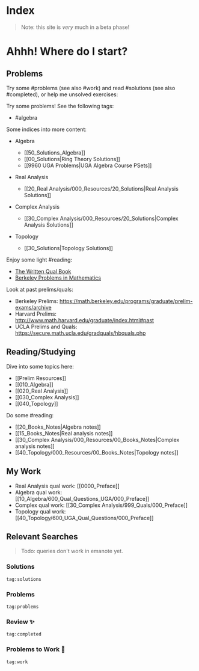 
# Index

> Note: this site is *very* much in a beta phase!

# Ahhh! Where do I start?

## Problems

Try some #problems (see also #work) and read #solutions (see also #completed), or help me  unsolved exercises:

Try some problems! See the following tags:

- #algebra

Some indices into more content:

- Algebra
	- [[50_Solutions_Algebra]]
	- [[00_Solutions|Ring Theory Solutions]]
	- [[9960 UGA Problems|UGA Algebra Course PSets]]

- Real Analysis
	- [[20_Real Analysis/000_Resources/20_Solutions|Real Analysis Solutions]]

- Complex Analysis
	- [[30_Complex Analysis/000_Resources/20_Solutions|Complex Analysis Solutions]]

- Topology
	- [[30_Solutions|Topology Solutions]]


Enjoy some light #reading:

- [The Written Qual Book](https://people.csail.mit.edu/ddeford/The_Written_Qual_Book.pdf)
- [Berkeley Problems in Mathematics](https://ravuthleang12.files.wordpress.com/2013/08/berkeley-problems-in-mathematics.pdf)


Look at past prelims/quals:

- Berkeley Prelims: <https://math.berkeley.edu/programs/graduate/prelim-exams/archive>
- Harvard Prelims: <http://www.math.harvard.edu/graduate/index.html#past>
- UCLA Prelims and Quals: <https://secure.math.ucla.edu/gradquals/hbquals.php>

## Reading/Studying

Dive into some topics here:

- [[Prelim Resources]]
- [[010_Algebra]]
- [[020_Real Analysis]]
- [[030_Complex Analysis]]
- [[040_Topology]]

Do some #reading:

- [[20_Books_Notes|Algebra notes]]
- [[15_Books_Notes|Real analysis notes]]
- [[30_Complex Analysis/000_Resources/00_Books_Notes|Complex analysis notes]]
- [[40_Topology/000_Resources/00_Books_Notes|Topology notes]]

## My Work

- Real Analysis qual work: [[0000_Preface]]
- Algebra qual work: [[10_Algebra/600_Qual_Questions_UGA/000_Preface]]
- Complex qual work: [[30_Complex Analysis/999_Quals/000_Preface]]
- Topology qual work: [[40_Topology/600_UGA_Qual_Questions/000_Preface]]


## Relevant Searches

> Todo: queries don't work in emanote yet.

### Solutions

```query
tag:solutions
```

### Problems 
```query
tag:problems
```

### Review ✨
```query
tag:completed
```

### Problems to Work 🔨
```query
tag:work
```
